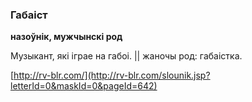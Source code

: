 ### Габаіст
**назоўнік, мужчынскі род**

Музыкант, які іграе на габоі. || жаночы род: габаістка.

<a rel="author">[http://rv-blr.com/](http://rv-blr.com/slounik.jsp?letterId=0&maskId=0&pageId=642)</a>
